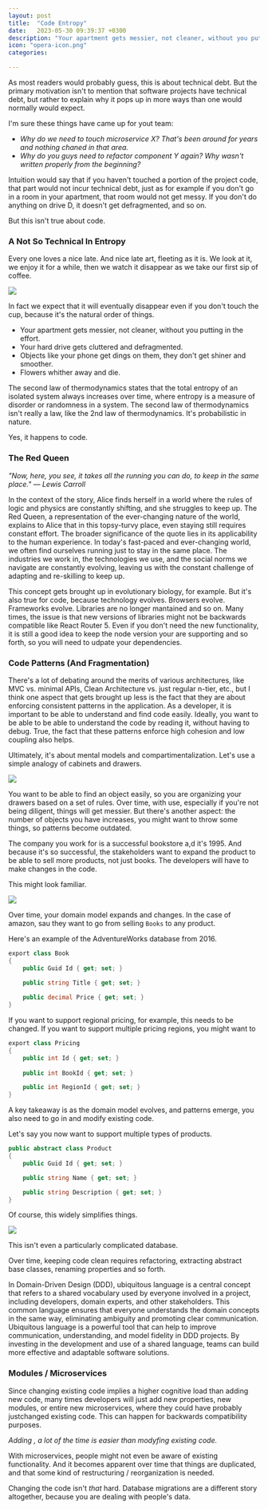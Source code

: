 ```yaml
---
layout: post
title:  "Code Entropy"
date:   2023-05-30 09:39:37 +0300
description: "Your apartment gets messier, not cleaner, without you putting in the effort. Your hard drive gets cluttered and defragmented. Objects like your phone get dings on them, they don’t get shiner and smoother. Flowers whither away and die. Yes, it happens to code."
icon: "opera-icon.png"
categories: 

---
```


As most readers would probably guess, this is about technical debt. But the primary motivation isn't to mention that software projects have technical debt, but rather to explain why it pops up in more ways than one would normally would expect.

I'm sure these things have came up for yout team:

* *Why do we need to touch microservice X? That's been around for years and nothing chaned in that area.*
* *Why do you guys need to refactor component Y again? Why wasn't written properly from the beginning?*

Intuition would say that if you haven't touched a portion of the project code, that part would not incur technical debt, just as for example if you don't go in a room in your apartment, that room would not get messy. If you don't do anything on drive D, it doesn't get defragmented, and so on.

But this isn't true about code.

### A Not So Technical In Entropy

Every one loves a nice late. And nice late art, fleeting as it is. We look at it, we enjoy it for a while, then we watch it disappear as we take our first sip of coffee.

<img src="coffee.jpg" class="img" />

In fact we expect that it will eventually disappear even if you don't touch the cup, because it's the natural order of things.

* Your apartment gets messier, not cleaner, without you putting in the effort.
* Your hard drive gets cluttered and defragmented.
* Objects like your phone get dings on them, they don't get shiner and smoother.
* Flowers whither away and die.

The second law of thermodynamics states that the total entropy of an isolated system always increases over time, where entropy is a measure of disorder or randomness in a system. The second law of thermodynamics isn't really a law, like the 2nd law of thermodynamics. It's probabilistic in nature. 

Yes, it happens to code.


### The Red Queen

*"Now, here, you see, it takes all the running you can do, to keep in the same place." — Lewis Carroll*

In the context of the story, Alice finds herself in a world where the rules of logic and physics are constantly shifting, and she struggles to keep up. The Red Queen, a representation of the ever-changing nature of the world, explains to Alice that in this topsy-turvy place, even staying still requires constant effort. The broader significance of the quote lies in its applicability to the human experience. In today's fast-paced and ever-changing world, we often find ourselves running just to stay in the same place. The industries we work in, the technologies we use, and the social norms we navigate are constantly evolving, leaving us with the constant challenge of adapting and re-skilling to keep up.

This concept gets brought up in evolutionary biology, for example. But it's also true for code, because technology evolves. Browsers evolve. Frameworks evolve. Libraries are no longer mantained and so on. Many times, the issue is that new versions of libraries might not be backwards compatible like React Router 5. Even if you don't need the new functionality, it is still a good idea to keep the node version your are supporting and so forth, so you will need to udpate your dependencies.

### Code Patterns (And Fragmentation)
There's a lot of debating around the merits of various architectures, like MVC vs. minimal APIs, Clean Architecture vs. just regular n-tier, etc., but I think one aspect that gets brought up less is the fact that they are about enforcing consistent patterns in the application. As a developer, it is important to be able to understand and find code easily. Ideally, you want to be able to be able to understand the code by reading it, without having to debug. True, the fact that these patterns enforce high cohesion and low coupling also helps.

Ultimately, it's about mental models and compartimentalization. Let's use a simple analogy of cabinets and drawers.

<img src="clean.jpg" class="img" />

You want to be able to find an object easily, so you are organizing your drawers based on a set of rules. Over time, with use, especially if you're not being diligent, things will get messier. But there's another aspect: the number of objects you have increases, you might want to throw some things, so patterns become outdated.

The company you work for is a successful bookstore a,d it's 1995. And because it's so successful, the stakeholders want to expand the product to be able to sell more products, not just books. The developers will have to make changes in the code. 

This might look familiar.

<img src="amazon.png" class="img" />

Over time, your domain model expands and changes. In the case of amazon, sau they want to go from selling `Books` to any product.

Here's an example of the AdventureWorks database from 2016.

```csharp
export class Book 
{
    public Guid Id { get; set; }
    
    public string Title { get; set; }

    public decimal Price { get; set; }
}
```

If you want to support regional pricing, for example, this needs to be changed. If you want to support multiple pricing regions, you might want to

```csharp
export class Pricing 
{
    public int Id { get; set; }
    
    public int BookId { get; set; }

    public int RegionId { get; set; }    
}
```

A key takeaway is as the domain model evolves, and patterns emerge, you also need to go in and modify existing code.

Let's say you now want to support multiple types of products.

```csharp
public abstract class Product
{
    public Guid Id { get; set; } 

    public string Name { get; set; }

    public string Description { get; set; }
}
```

Of course, this widely simplifies things.

<img src="adv.png" class="img" />

This isn't even a particularly complicated database.

Over time, keeping code clean requires refactoring, extracting abstract base classes, renaming properties and so forth.

In Domain-Driven Design (DDD), ubiquitous language is a central concept that refers to a shared vocabulary used by everyone involved in a project, including developers, domain experts, and other stakeholders. This common language ensures that everyone understands the domain concepts in the same way, eliminating ambiguity and promoting clear communication. Ubiquitous language is a powerful tool that can help to improve communication, understanding, and model fidelity in DDD projects. By investing in the development and use of a shared language, teams can build more effective and adaptable software solutions.


### Modules / Microservices
Since changing existing code implies a higher cognitive load than adding new code, many times developers will just add new properties, new modules, or entire new microservices, where they could have probably justchanged existing code. This can happen for backwards compatibility purposes.

*Adding , a lot of the time is easier than modyfing existing code.*

With microservices, people might not even be aware of existing functionality. And it becomes apparent over time that things are duplicated, and that some kind of restructuring / reorganization is needed.

Changing the code isn't *that* hard. Database migrations are a different story altogether, because you are dealing with people's data.


